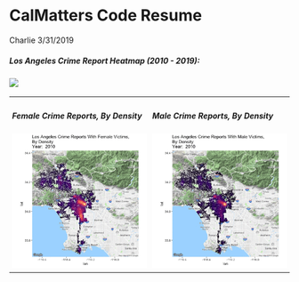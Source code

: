 CalMatters Code Resume
================
Charlie
3/31/2019

<h5>
Los Angeles Crime Report Heatmap (2010 - 2019):
</h5>
<img src="https://github.com/CharlieCarter/Gif/blob/master/animated_crime_la.gif"></img>

<table>
<tr>
        <td style="padding:5px">
            <h5>Female Crime Reports, By Density</h5>
            <img class="preload" src="https://github.com/CharlieCarter/Gif/blob/master/fem_crime.gif">
        </td>
        <td style="padding:5px">
          <h5>Male Crime Reports, By Density</h5>
            <img class="preload" src="https://github.com/CharlieCarter/Gif/blob/master/male_crime.gif">
         </td>
    </tr>

</table>
<head>
<script>
  $(window).load(function() {
      $('.preload').attr('src', function(i,a){
          $(this).attr('src','').removeClass('preload').attr('src',a);
      });
      alert("Active")
  });
  </script>
</head>
